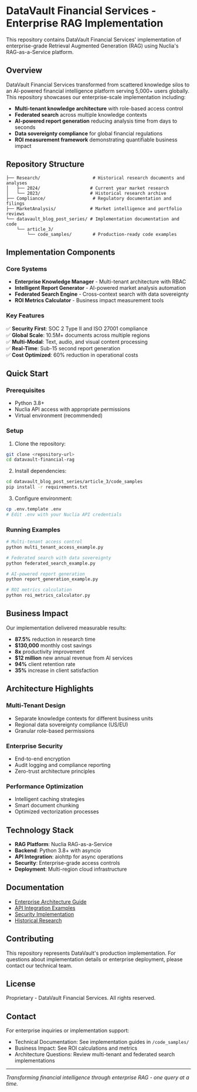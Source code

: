 # DataVault Financial Services - Enterprise RAG Implementation

This repository contains DataVault Financial Services' implementation of enterprise-grade Retrieval Augmented Generation (RAG) using Nuclia's RAG-as-a-Service platform.

## Overview

DataVault Financial Services transformed from scattered knowledge silos to an AI-powered financial intelligence platform serving 5,000+ users globally. This repository showcases our enterprise-scale implementation including:

- **Multi-tenant knowledge architecture** with role-based access control
- **Federated search** across multiple knowledge contexts
- **AI-powered report generation** reducing analysis time from days to seconds
- **Data sovereignty compliance** for global financial regulations
- **ROI measurement framework** demonstrating quantifiable business impact

## Repository Structure

```
├── Research/                    # Historical research documents and analyses
│   ├── 2024/                   # Current year market research
│   └── 2023/                   # Historical research archive
├── Compliance/                  # Regulatory documentation and filings
├── MarketAnalysis/             # Market intelligence and portfolio reviews
└── datavault_blog_post_series/ # Implementation documentation and code
    └── article_3/
        └── code_samples/        # Production-ready code examples
```

## Implementation Components

### Core Systems

- **Enterprise Knowledge Manager** - Multi-tenant architecture with RBAC
- **Intelligent Report Generator** - AI-powered market analysis automation
- **Federated Search Engine** - Cross-context search with data sovereignty
- **ROI Metrics Calculator** - Business impact measurement tools

### Key Features

✅ **Security First**: SOC 2 Type II and ISO 27001 compliance  
✅ **Global Scale**: 10.5M+ documents across multiple regions  
✅ **Multi-Modal**: Text, audio, and visual content processing  
✅ **Real-Time**: Sub-15 second report generation  
✅ **Cost Optimized**: 60% reduction in operational costs  

## Quick Start

### Prerequisites

- Python 3.8+
- Nuclia API access with appropriate permissions
- Virtual environment (recommended)

### Setup

1. Clone the repository:
```bash
git clone <repository-url>
cd datavault-financial-rag
```

2. Install dependencies:
```bash
cd datavault_blog_post_series/article_3/code_samples
pip install -r requirements.txt
```

3. Configure environment:
```bash
cp .env.template .env
# Edit .env with your Nuclia API credentials
```

### Running Examples

```bash
# Multi-tenant access control
python multi_tenant_access_example.py

# Federated search with data sovereignty
python federated_search_example.py

# AI-powered report generation
python report_generation_example.py

# ROI metrics calculation
python roi_metrics_calculator.py
```

## Business Impact

Our implementation delivered measurable results:

- **87.5%** reduction in research time
- **$130,000** monthly cost savings
- **8x** productivity improvement
- **$12 million** new annual revenue from AI services
- **94%** client retention rate
- **35%** increase in client satisfaction

## Architecture Highlights

### Multi-Tenant Design
- Separate knowledge contexts for different business units
- Regional data sovereignty compliance (US/EU)
- Granular role-based permissions

### Enterprise Security
- End-to-end encryption
- Audit logging and compliance reporting
- Zero-trust architecture principles

### Performance Optimization
- Intelligent caching strategies
- Smart document chunking
- Optimized vectorization processes

## Technology Stack

- **RAG Platform**: Nuclia RAG-as-a-Service
- **Backend**: Python 3.8+ with asyncio
- **API Integration**: aiohttp for async operations
- **Security**: Enterprise-grade access controls
- **Deployment**: Multi-region cloud infrastructure

## Documentation

- [Enterprise Architecture Guide](datavault_blog_post_series/article_3/code_samples/IMPLEMENTATION_SUMMARY.md)
- [API Integration Examples](datavault_blog_post_series/article_3/code_samples/)
- [Security Implementation](Compliance/)
- [Historical Research](Research/)

## Contributing

This repository represents DataVault's production implementation. For questions about implementation details or enterprise deployment, please contact our technical team.

## License

Proprietary - DataVault Financial Services. All rights reserved.

## Contact

For enterprise inquiries or implementation support:
- Technical Documentation: See implementation guides in `/code_samples/`
- Business Impact: See ROI calculations and metrics
- Architecture Questions: Review multi-tenant and federated search implementations

---

*Transforming financial intelligence through enterprise RAG - one query at a time.*